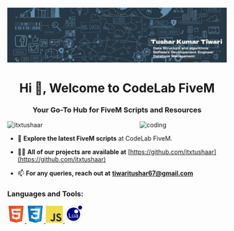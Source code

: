![logo](https://github.com/itxtushaar/itxtushaar/blob/main/1719126974289.jpeg)
<h1 align="center">Hi 👋, Welcome to CodeLab FiveM</h1>
<h3 align="center">Your Go-To Hub for FiveM Scripts and Resources</h3>

<img align="right" alt="coding" width="200" src="https://mir-s3-cdn-cf.behance.net/project_modules/hd/06f21a161921919.63cd7887d0a70.gif">

<p align="left"> <img src="https://komarev.com/ghpvc/?username=itxtushaar&label=Profile%20views&color=0e75b6&style=flat" alt="itxtushaar" /> </p>

- 🌱 **Explore the latest FiveM scripts** at CodeLab FiveM.

- 👨‍💻 **All of our projects are available at** [https://github.com/itxtushaar](https://github.com/itxtushaar)

- 📫 **For any queries, reach out at** **tiwaritushar67@gmail.com**

<h3 align="left">Languages and Tools:</h3>
<p align="left"> 
  <a href="https://developer.mozilla.org/en-US/docs/Web/HTML" target="_blank" rel="noreferrer"> 
    <img src="https://raw.githubusercontent.com/devicons/devicon/master/icons/html5/html5-original.svg" alt="html5" width="40" height="40"/> 
  </a> 
  <a href="https://developer.mozilla.org/en-US/docs/Web/CSS" target="_blank" rel="noreferrer"> 
    <img src="https://raw.githubusercontent.com/devicons/devicon/master/icons/css3/css3-original.svg" alt="css3" width="40" height="40"/> 
  </a> 
  <a href="https://developer.mozilla.org/en-US/docs/Web/JavaScript" target="_blank" rel="noreferrer"> 
    <img src="https://raw.githubusercontent.com/devicons/devicon/master/icons/javascript/javascript-original.svg" alt="javascript" width="40" height="40"/> 
  </a> 
  <a href="https://www.lua.org/" target="_blank" rel="noreferrer"> 
    <img src="https://raw.githubusercontent.com/devicons/devicon/master/icons/lua/lua-original.svg" alt="lua" width="40" height="40"/> 
  </a> 
</p>

